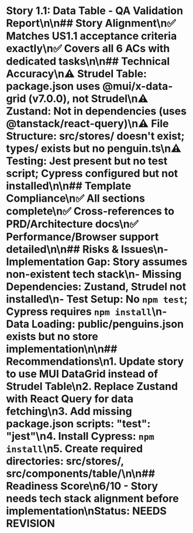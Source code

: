 # Story 1.1: Data Table - QA Validation Report\n\n## Story Alignment\n✅ Matches US1.1 acceptance criteria exactly\n✅ Covers all 6 ACs with dedicated tasks\n\n## Technical Accuracy\n⚠️ **Strudel Table**: package.json uses @mui/x-data-grid (v7.0.0), not Strudel\n⚠️ **Zustand**: Not in dependencies (uses @tanstack/react-query)\n⚠️ **File Structure**: src/stores/ doesn't exist; types/ exists but no penguin.ts\n⚠️ **Testing**: Jest present but no test script; Cypress configured but not installed\n\n## Template Compliance\n✅ All sections complete\n✅ Cross-references to PRD/Architecture docs\n✅ Performance/Browser support detailed\n\n## Risks & Issues\n- **Implementation Gap**: Story assumes non-existent tech stack\n- **Missing Dependencies**: Zustand, Strudel not installed\n- **Test Setup**: No `npm test`; Cypress requires `npm install`\n- **Data Loading**: public/penguins.json exists but no store implementation\n\n## Recommendations\n1. Update story to use MUI DataGrid instead of Strudel Table\n2. Replace Zustand with React Query for data fetching\n3. Add missing package.json scripts: \"test\": \"jest\"\n4. Install Cypress: `npm install`\n5. Create required directories: src/stores/, src/components/table/\n\n## Readiness Score\n**6/10** - Story needs tech stack alignment before implementation\n**Status: NEEDS REVISION**